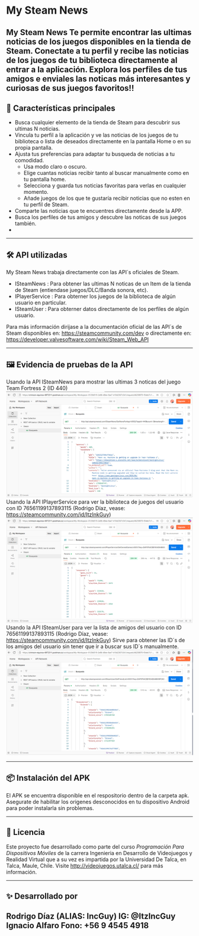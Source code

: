 # My Steam News 

**My Steam News** Te permite encontrar las ultimas noticias de los juegos disponibles en la tienda de Steam. Conectate a tu perfil y recibe las noticias de los juegos de tu biblioteca directamente al entrar a la aplicación. Explora los perfiles de tus amigos e enviales las noticas más interesantes y curiosas de sus juegos favoritos!!
---

## 🚀 Características principales

- Busca cualquier elemento de la tienda de Steam para descubrir sus ultimas N noticias.
- Vincula tu perfil a la aplicación y ve las noticias de los juegos de tu biblioteca o lista de deseados directamente en la pantalla Home o en su propia pantalla.
- Ajusta tus preferencias para adaptar tu busqueda de noticias a tu comodidad.
  - Usa modo claro o oscuro.
  - Elige cuantas noticias recibir tanto al buscar manualmente como en tu pantalla home.
  - Selecciona y guarda tus noticias favoritas para verlas en cualquier momento. 
  - Añade juegos de los que te gustaría recibir noticias que no esten en tu perfil de Steam.
- Comparte las noticias que te encuentres directamente desde la APP.
- Busca los perfiles de tus amigos y descubre las noticas de sus juegos también.
- 
---

## 🛠️ API utilizadas

My Steam News trabaja directamente con las API´s oficiales de Steam.

- ISteamNews : Para obtener las ultimas N noticas de un Item de la tienda de Steam (entiendase juegos/DLC/Banda sonora, etc).
- IPlayerService : Para obterner los juegos de la biblioteca de algún usuario en particular.
- ISteamUser : Para obterner datos directamente de los perfiles de algún usuario.

Para más información dirijase a la documentación oficial de las API´s de Steam disponibles en: https://steamcommunity.com/dev o directamente en: https://developer.valvesoftware.com/wiki/Steam_Web_API

---

## 🖼️ Evidencia de pruebas de la API

Usando la API ISteamNews para mostrar las ultimas 3 noticas del juego Team Fortress 2 (ID 440)
![ISteamNews](capturas/noticias.PNG)
Usando la API IPlayerService para ver la biblioteca de juegos del usuario con ID 76561199137893115 (Rodrigo Díaz, vease: https://steamcommunity.com/id/ItzInkGuy)
![IPlayerService](capturas/biblioteca.PNG)
Usando la API ISteamUser para ver la lista de amigos del usuario con ID 76561199137893115 (Rodrigo Díaz, vease: https://steamcommunity.com/id/ItzInkGuy)
Sirve para obtener las ID´s de los amigos del usuario sin tener que ir a buscar sus ID´s manualmente.
![IPlayerService](capturas/amigos.PNG)

---

## 📦 Instalación del APK

El APK se encuentra disponible en el respositorio dentro de la carpeta apk. Asegurate de habilitar los origenes desconocidos en tu dispositivo Android para 
poder instalarla sin problemas.

---

## 📄 Licencia

Este proyecto fue desarrollado como parte del curso *Programación Para Dispositivos Móviles* de la carrera Ingenieria en Desarrollo de Videojuegos y Realidad Virtual
que a su vez es impartida por la Universidad De Talca, en Talca, Maule, Chile. Visite http://videojuegos.utalca.cl/ para más información.

---

## ✨ Desarrollado por

**Rodrigo Díaz (ALIAS: IncGuy)**
IG: @ItzIncGuy
**Ignacio Alfaro**
Fono: +56 9 4545 4918
---
